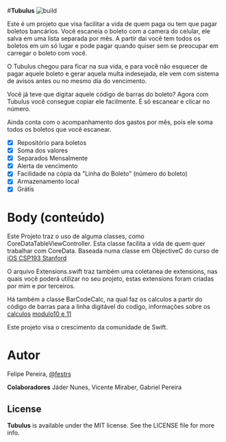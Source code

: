 #**Tubulus**  ![build](https://travis-ci.com/festrs/Tubulus.svg?token=HBc3a74yzkqf9RHYxXqF&branch=master)

Este é um projeto que visa facilitar a vida de quem paga ou tem que pagar boletos bancários. Você escaneia o boleto com a camera do celular, ele salva em uma lista separada por mês. A partir dai você tem todos os boletos em um só lugar e pode pagar quando quiser sem se preocupar em carregar o boleto com você. 

O Tubulus chegou para ficar na sua vida, e para você não esquecer de pagar aquele boleto e gerar aquela multa indesejada, ele vem com sistema de avisos antes ou no mesmo dia do vencimento.

Você já teve que digitar aquele código de barras do boleto? Agora com Tubulus você consegue copiar ele facilmente. É só escanear e clicar no número.

Ainda conta com o acompanhamento dos gastos por mês, pois ele soma todos os boletos que você escanear.

- [x] Repositório para boletos
- [x] Soma dos valores
- [x] Separados Mensalmente
- [x] Alerta de vencimento
- [x] Facilidade na cópia da "Linha do Boleto" (número do boleto)
- [x] Armazenamento local
- [x] Grátis

# Body (conteúdo)

Este Projeto traz o uso de alguma classes, como CoreDataTableViewController. Esta classe facilita a vida
de quem quer trabalhar com CoreData. Baseada numa classe em ObjectiveC do curso de [iOS CSP193 Stanford](http://www.stanford.edu/class/cs193p/cgi-bin/drupal/)

O arquivo Extensions.swift traz também uma coletanea de extensions, nas quais você poderá utilizar no seu projeto, estas extensions foram criadas por mim e por terceiros. 

Há também a classe BarCodeCalc, na qual faz os calculos a partir do código de barras para a linha digitável do codigo, informações sobre os [calculos](http://boletobancario-codigodebarras.blogspot.com.br/2010/03/desvendando-os-segredos-do-boleto.html)  [modulo10 e 11](https://pt.wikipedia.org/wiki/D%C3%ADgito_verificador)  

Este projeto visa o crescimento da comunidade de Swift.

# Autor

Felipe Pereira, [@festrs](https://github.com/festrs)

**Colaboradores** Jáder Nunes, Vicente Miraber, Gabriel Pereira

## License

**Tubulus** is available under the MIT license. See the LICENSE file for more info.